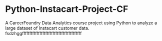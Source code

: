 # Python-Instacart-Project-CF
A CareerFoundry Data Analytics course project using Python to analyze a large dataset of Instacart customer data.
fsdzhggfffffffffffffffffffffffffffffffffffffffff
